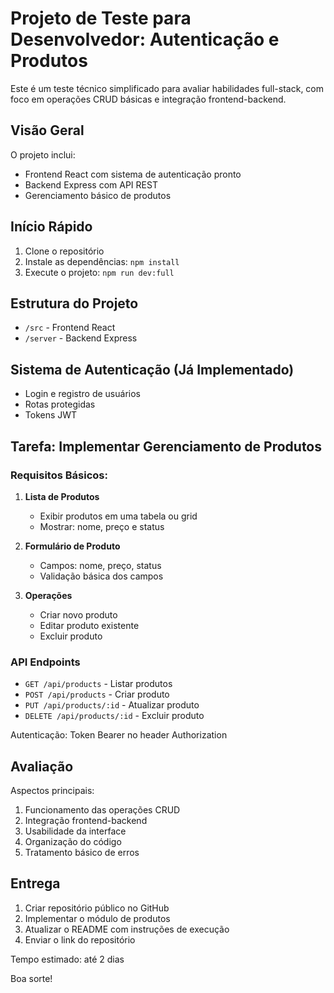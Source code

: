 # Projeto de Teste para Desenvolvedor: Autenticação e Produtos

Este é um teste técnico simplificado para avaliar habilidades full-stack, com foco em operações CRUD básicas e integração frontend-backend.

## Visão Geral

O projeto inclui:
- Frontend React com sistema de autenticação pronto
- Backend Express com API REST
- Gerenciamento básico de produtos

## Início Rápido

1. Clone o repositório
2. Instale as dependências: `npm install`
3. Execute o projeto: `npm run dev:full`

## Estrutura do Projeto

- `/src` - Frontend React
- `/server` - Backend Express

## Sistema de Autenticação (Já Implementado)

- Login e registro de usuários
- Rotas protegidas
- Tokens JWT

## Tarefa: Implementar Gerenciamento de Produtos

### Requisitos Básicos:

1. **Lista de Produtos**
   - Exibir produtos em uma tabela ou grid
   - Mostrar: nome, preço e status

2. **Formulário de Produto**
   - Campos: nome, preço, status
   - Validação básica dos campos

3. **Operações**
   - Criar novo produto
   - Editar produto existente
   - Excluir produto

### API Endpoints

- `GET /api/products` - Listar produtos
- `POST /api/products` - Criar produto
- `PUT /api/products/:id` - Atualizar produto
- `DELETE /api/products/:id` - Excluir produto

Autenticação: Token Bearer no header Authorization

## Avaliação

Aspectos principais:
1. Funcionamento das operações CRUD
2. Integração frontend-backend
3. Usabilidade da interface
4. Organização do código
5. Tratamento básico de erros

## Entrega

1. Criar repositório público no GitHub
2. Implementar o módulo de produtos
3. Atualizar o README com instruções de execução
4. Enviar o link do repositório

Tempo estimado: até 2 dias

Boa sorte!